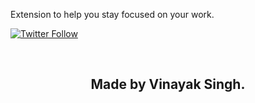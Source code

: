 Extension to help you stay focused on your work.

[![Twitter Follow](https://img.shields.io/twitter/follow/CodeVinayak)](https://twitter.com/CodeVinayak)

<br/>

<h2 align="center">
  Made by Vinayak Singh.
</h2>